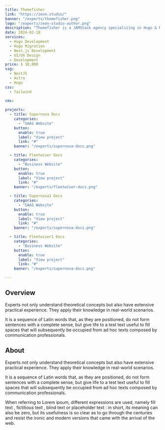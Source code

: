 ```yaml
---
title: Themefisher
link: "https://zeon.studio/"
banner: "/experts/themefisher.png"
logo: "/experts/zeon-studio-author.png"
description: "Themefisher is a JAMStack agency specializing in Hugo & NextJs  development.  We build Future-Proof..."
date: 2024-02-18
services:
  - Hugo Development
  - Hugo Migration
  - Next.js Development
  - UI/UX Design
  - Development
price: $ 10,000
ssg:
  - NextJS
  - Astro
  - Hugo
css:
  - Tailwind
  
cms:

projects:
  - title: Supernova Docs
    categories: 
      - "SAAS Website"
    button:
      enable: true
      label: "View project"
      link: "#"
    banner: "/experts/supernova-docs.png"

  - title: Fleetwiser Docs
    categories: 
      - "Business Website"
    button:
      enable: true
      label: "View project"
      link: "#"
    banner: "/experts/fleetwiser-docs.png"

  - title: Supernova1 Docs
    categories: 
      - "SAAS Website"
    button:
      enable: true
      label: "View project"
      link: "#"
    banner: "/experts/supernova-docs.png"

  - title: Fleetwiser1 Docs
    categories: 
      - "Business Website"
    button:
      enable: true
      label: "View project"
      link: "#"
    banner: "/experts/supernova-docs.png"

---
```


## Overview

Experts not only understand theoretical concepts but also have extensive practical
experience. They apply their knowledge in real-world scenarios.

It is a sequence of Latin words that, as they are positioned, do not form sentences with a complete sense, but give life to a test text useful to fill spaces that will subsequently be occupied from ad hoc texts composed by communication professionals.

## About

Experts not only understand theoretical concepts but also have extensive practical
experience. They apply their knowledge in real-world scenarios.

It is a sequence of Latin words that, as they are positioned, do not form sentences with a complete sense, but give life to a test text useful to fill spaces that will subsequently be occupied from ad hoc texts composed by communication professionals.

When referring to Lorem ipsum, different expressions are used, namely fill text , fictitious text , blind text or placeholder text : in short, its meaning can also be zero, but its usefulness is so clear as to go through the centuries and resist the ironic and modern versions that came with the arrival of the web.
